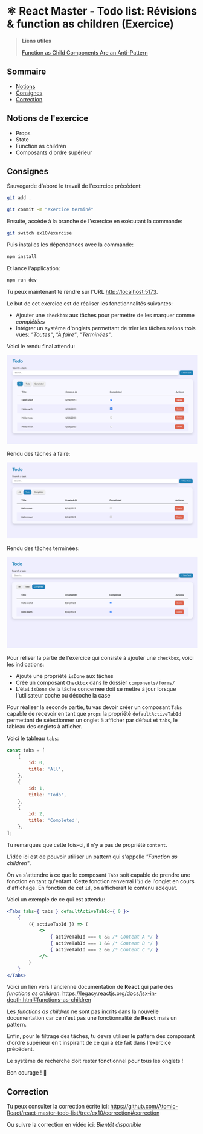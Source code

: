 # ⚛️ React Master - Todo list: Révisions & function as children (Exercice)

> **Liens utiles**
>
> [Function as Child Components Are an Anti-Pattern](https://americanexpress.io/faccs-are-an-antipattern/)

## Sommaire

<!-- no toc -->
*   [Notions](#notions-de-lexercice)
*   [Consignes](#consignes)
*   [Correction](#correction)

## Notions de l'exercice

*   Props
*   State
*   Function as children
*   Composants d'ordre supérieur

## Consignes

Sauvegarde d'abord le travail de l'exercice précédent:

```bash
git add .
```

```bash
git commit -m "exercice terminé"
```

Ensuite, accède à la branche de l'exercice en exécutant la commande:

```bash
git switch ex10/exercise
```

Puis installes les dépendances avec la commande:

```bash
npm install
```

Et lance l'application:

```bash
npm run dev
```

Tu peux maintenant te rendre sur l'URL <http://localhost:5173>.

Le but de cet exercice est de réaliser les fonctionnalités suivantes:

*   Ajouter une `checkbox` aux tâches pour permettre de les marquer comme _complétées_
*   Intégrer un système d'onglets permettant de trier les tâches selons trois vues: _"Toutes"_, _"À faire"_, _"Terminées"_.

Voici le rendu final attendu:

![tasks tabs all](docs/tasks_tabs_all.png)

Rendu des tâches à faire:

![tasks tabs todo](docs/tasks_tabs_todo.png)

Rendu des tâches terminées:

![tasks tabs completed](docs/tasks_tabs_completed.png)

Pour réliser la partie de l'exercice qui consiste à ajouter une `checkbox`, voici les indications:

*   Ajoute une propriété `isDone` aux tâches
*   Crée un composant `Checkbox` dans le dossier `components/forms/`
*   L'état `isDone` de la tâche concernée doit se mettre à jour lorsque l'utilisateur coche ou décoche la case

Pour réaliser la seconde partie, tu vas devoir créer un composant `Tabs` capable de recevoir en tant que `props` la propriété `defaultActiveTabId` permettant de sélectionner un onglet à afficher par défaut et `tabs`, le tableau des onglets à afficher.

Voici le tableau `tabs`:

```jsx
const tabs = [
	{
		id: 0,
		title: 'All',
	},
	{
		id: 1,
		title: 'Todo',
	},
	{
		id: 2,
		title: 'Completed',
	},
];
```

Tu remarques que cette fois-ci, il n'y a pas de propriété `content`.

L'idée ici est de pouvoir utiliser un pattern qui s'appelle _"Function as children"_.

On va s'attendre à ce que le composant `Tabs` soit capable de prendre une fonction en tant qu'enfant. Cette fonction renverrai l'`id` de l'onglet en cours d'affichage. En fonction de cet `id`, on afficherait le contenu adéquat.

Voici un exemple de ce qui est attendu:

```jsx
<Tabs tabs={ tabs } defaultActiveTabId={ 0 }>
	{
		({ activeTabId }) => (
			<>
				{ activeTabId === 0 && /* Content A */ }
				{ activeTabId === 1 && /* Content B */ }
				{ activeTabId === 2 && /* Content C */ }
			</>
		)
	}
</Tabs>
```

Voici un lien vers l'ancienne documentation de **React** qui parle des _functions as children_: <https://legacy.reactjs.org/docs/jsx-in-depth.html#functions-as-children>

Les _functions as children_ ne sont pas incrits dans la nouvelle documentation car ce n'est pas une fonctionnalité de **React** mais un pattern.

Enfin, pour le filtrage des tâches, tu devra utiliser le pattern des composant d'ordre supérieur en t'inspirant de ce qui a été fait dans l'exercice précédent.

Le système de recherche doit rester fonctionnel pour tous les onglets !

Bon courage ! 💪

## Correction

Tu peux consulter la correction écrite ici: <https://github.com/Atomic-React/react-master-todo-list/tree/ex10/correction#correction>

Ou suivre la correction en vidéo ici: _Bientôt disponible_
